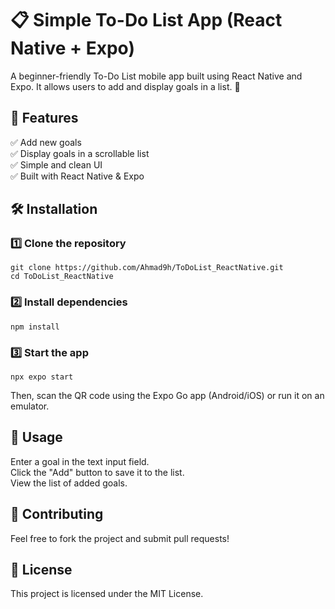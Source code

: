 # 📋 Simple To-Do List App (React Native + Expo)
A beginner-friendly To-Do List mobile app built using React Native and Expo. It allows users to add and display goals in a list. 🚀

## 📌 Features
✅ Add new goals  
✅ Display goals in a scrollable list  
✅ Simple and clean UI  
✅ Built with React Native & Expo

## 🛠️ Installation
### 1️⃣ Clone the repository

```
git clone https://github.com/Ahmad9h/ToDoList_ReactNative.git
cd ToDoList_ReactNative
```

### 2️⃣ Install dependencies

```
npm install
```

### 3️⃣ Start the app

```
npx expo start
```
Then, scan the QR code using the Expo Go app (Android/iOS) or run it on an emulator.

## 📜 Usage
Enter a goal in the text input field.  
Click the "Add" button to save it to the list.  
View the list of added goals.

## 🤝 Contributing
Feel free to fork the project and submit pull requests!

## 📜 License
This project is licensed under the MIT License.